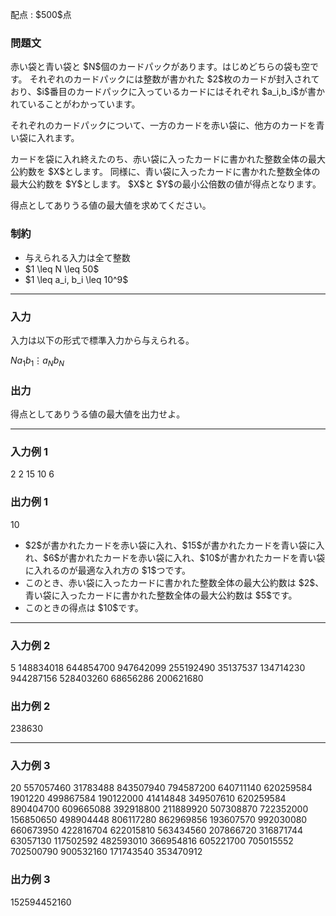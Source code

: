 
<div>

<span>

<span>

<p>
配点 : $500$点
</p>

<div>

<section>

### **問題文**

<p>
赤い袋と青い袋と $N$個のカードパックがあります。はじめどちらの袋も空です。
それぞれのカードパックには整数が書かれた $2$枚のカードが封入されており、$i$番目のカードパックに入っているカードにはそれぞれ $a_i,b_i$が書かれていることがわかっています。
</p>

<p>
それぞれのカードパックについて、一方のカードを赤い袋に、他方のカードを青い袋に入れます。
</p>

<p>
カードを袋に入れ終えたのち、赤い袋に入ったカードに書かれた整数全体の最大公約数を $X$とします。
同様に、青い袋に入ったカードに書かれた整数全体の最大公約数を $Y$とします。
$X$と $Y$の最小公倍数の値が得点となります。
</p>

<p>
得点としてありうる値の最大値を求めてください。
</p>

</section>

</div>

<div>

<section>

### **制約**

<ul>

<li>
与えられる入力は全て整数
</li>

<li>
$1 \leq N \leq 50$
</li>

<li>
$1 \leq a_i, b_i \leq 10^9$
</li>

</ul>

</section>

</div>

---

<div>

<div>

<section>

### **入力**

<p>
入力は以下の形式で標準入力から与えられる。
</p>

<div>

$N$$a_1$$b_1$$\vdots$$a_N$$b_N$
</div>

</section>

</div>

<div>

<section>

### **出力**

<p>
得点としてありうる値の最大値を出力せよ。
</p>

</section>

</div>

</div>

---

<div>

<section>

### **入力例 1**

<div>

2
2 15
10 6

</div>

</section>

</div>

<div>

<section>

### **出力例 1**

<div>

10

</div>

<ul>

<li>
$2$が書かれたカードを赤い袋に入れ、$15$が書かれたカードを青い袋に入れ、$6$が書かれたカードを赤い袋に入れ、$10$が書かれたカードを青い袋に入れるのが最適な入れ方の $1$つです。
</li>

<li>
このとき、赤い袋に入ったカードに書かれた整数全体の最大公約数は $2$、青い袋に入ったカードに書かれた整数全体の最大公約数は $5$です。
</li>

<li>
このときの得点は $10$です。
</li>

</ul>

</section>

</div>

---

<div>

<section>

### **入力例 2**

<div>

5
148834018 644854700
947642099 255192490
35137537 134714230
944287156 528403260
68656286 200621680

</div>

</section>

</div>

<div>

<section>

### **出力例 2**

<div>

238630

</div>

</section>

</div>

---

<div>

<section>

### **入力例 3**

<div>

20
557057460 31783488
843507940 794587200
640711140 620259584
1901220 499867584
190122000 41414848
349507610 620259584
890404700 609665088
392918800 211889920
507308870 722352000
156850650 498904448
806117280 862969856
193607570 992030080
660673950 422816704
622015810 563434560
207866720 316871744
63057130 117502592
482593010 366954816
605221700 705015552
702500790 900532160
171743540 353470912

</div>

</section>

</div>

<div>

<section>

### **出力例 3**

<div>

152594452160

</div>

</section>

</div>

</span>

</span>

</div>
